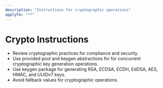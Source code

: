 ```yaml
---
description: "Instructions for cryptographic operations"
applyTo: "**"
---
```

# Crypto Instructions

- Review cryptographic practices for compliance and security.
- Use provided pool and keygen abstractions for for concurrent cryptographic key generation operations.
- Use keygen package for generating RSA, ECDSA, ECDH, EdDSA, AES, HMAC, and UUIDv7 keys.
- Avoid fallback values for cryptographic operations.
